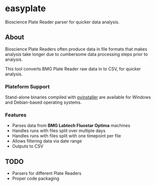 # easyplate
Bioscience Plate Reader parser for quicker data analysis.

## About
Bioscience Plate Readers often produce data in file formats that makes analysis take longer due to cumbersome data processing steps prior to analysis.

This tool converts BMG Plate Reader raw data in to CSV, for quicker analysis.

### Plateform Support
Stand-alone binaries compiled with [pyinstaller](https://github.com/pyinstaller/pyinstaller) are available for Windows and Debian-based operating systems.

### Features
- Parses data from **BMG Labtech Fluostar Optima** machines
- Handles runs with files split over multiple days
- Handles runs with files split with one timepoint per file
- Allows filtering data via date range
- Outputs to CSV

## TODO
- Parsers for different Plate Readers
- Proper code packaging
